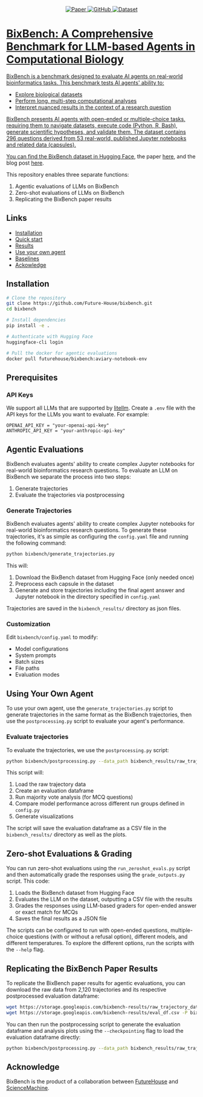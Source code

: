 <p align="center">
    <a href="https://arxiv.org/abs/">
    <img alt="Paper" src="https://img.shields.io/badge/arXiv-arXiv:2409.11363-b31b1b.svg">
    <a href = "https://github.com/Future-House/BixBench">
    <img alt="GitHub" src="https://img.shields.io/badge/GitHub-Repository-181717.svg">
    <a href="https://huggingface.co/datasets/futurehouse/BixBench">
    <img alt="Dataset" src="https://img.shields.io/badge/Hugging%20Face-Dataset-yellow.svg">
</p>

# BixBench: A Comprehensive Benchmark for LLM-based Agents in Computational Biology

BixBench is a benchmark designed to evaluate AI agents on real-world bioinformatics tasks.
This benchmark tests AI agents' ability to:

- Explore biological datasets
- Perform long, multi-step computational analyses
- Interpret nuanced results in the context of a research question

BixBench presents AI agents with open-ended or multiple-choice tasks, requiring them to navigate datasets, execute code (Python, R, Bash), generate scientific hypotheses, and validate them.
The dataset contains 296 questions derived from 53 real-world, published Jupyter notebooks and related data (capsules).

You can find the BixBench dataset in [Hugging Face](https://huggingface.co/datasets/futurehouse/BixBench), the paper [here](), and the blog post [here](https://futurehouse.org/blog/bixbench/).

This repository enables three separate functions:

1. Agentic evaluations of LLMs on BixBench
2. Zero-shot evaluations of LLMs on BixBench
3. Replicating the BixBench paper results

## Links

- [Installation](#installation)
- [Quick start](#quick-start)
- [Results](#latest-results)
- [Use your own agent](#use-your-own-agent)
- [Baselines](#baselines)
- [Ackowledge](#acknowledge)

## Installation

```bash
# Clone the repository
git clone https://github.com/Future-House/bixbench.git
cd bixbench

# Install dependencies
pip install -e .

# Authenticate with Hugging Face
huggingface-cli login

# Pull the docker for agentic evaluations
docker pull futurehouse/bixbench:aviary-notebook-env
```

## Prerequisites

### API Keys

We support all LLMs that are supported by [litellm](https://github.com/BerriAI/litellm). Create a `.env` file with the API keys for the LLMs you want to evaluate. For example:

```
OPENAI_API_KEY = "your-openai-api-key"
ANTHROPIC_API_KEY = "your-anthropic-api-key"
```

## Agentic Evaluations

BixBench evaluates agents' ability to create complex Jupyter notebooks for real-world bioinformatics research questions. To evaluate an LLM on BixBench we separate the process into two steps:

1. Generate trajectories
2. Evaluate the trajectories via postprocessing

### Generate Trajectories

BixBench evaluates agents' ability to create complex Jupyter notebooks for real-world bioinformatics research questions. To generate these trajectories, it's as simple as configuring the `config.yaml` file and running the following command:

```bash
python bixbench/generate_trajectories.py
```

This will:

1. Download the BixBench dataset from Hugging Face (only needed once)
2. Preprocess each capsule in the dataset
3. Generate and store trajectories including the final agent answer and Jupyter notebook in the directory specified in `config.yaml`

Trajectories are saved in the `bixbench_results/` directory as json files.

### Customization

Edit `bixbench/config.yaml` to modify:

- Model configurations
- System prompts
- Batch sizes
- File paths
- Evaluation modes

## Using Your Own Agent

To use your own agent, use the `generate_trajectories.py` script to generate trajectories in the same format as the BixBench trajectories, then use the `postprocessing.py` script to evaluate your agent's performance.

### Evaluate trajectories

To evaluate the trajectories, we use the `postprocessing.py` script:

```bash
python bixbench/postprocessing.py --data_path bixbench_results/raw_trajectory_data.csv
```

This script will:

1. Load the raw trajectory data
2. Create an evaluation dataframe
3. Run majority vote analysis (for MCQ questions)
4. Compare model performance across different run groups defined in `config.py`
5. Generate visualizations

The script will save the evaluation dataframe as a CSV file in the `bixbench_results/` directory as well as the plots.

## Zero-shot Evaluations & Grading

You can run zero-shot evaluations using the `run_zeroshot_evals.py` script and then automatically grade the responses using the `grade_outputs.py` script. This code:

1. Loads the BixBench dataset from Hugging Face
2. Evaluates the LLM on the dataset, outputting a CSV file with the results
3. Grades the responses using LLM-based graders for open-ended answer or exact match for MCQs
4. Saves the final results as a JSON file

The scripts can be configured to run with open-ended questions, multiple-choice questions (with or without a refusal option), different models, and different temperatures. To explore the different options, run the scripts with the `--help` flag.

## Replicating the BixBench Paper Results

To replicate the BixBench paper results for agentic evaluations, you can download the raw data from 2,120 trajectories and its respective postprocessed evaluation dataframe:

```bash
wget https://storage.googleapis.com/bixbench-results/raw_trajectory_data.csv -P bixbench_results/
wget https://storage.googleapis.com/bixbench-results/eval_df.csv -P bixbench_results/
```

You can then run the postprocessing script to generate the evaluation dataframe and analysis plots using the `--checkpointing` flag to load the evaluation dataframe directly:

```bash
python bixbench/postprocessing.py --data_path bixbench_results/raw_trajectory_data.csv --checkpointing
```

## Acknowledge

BixBench is the product of a collaboration between [FutureHouse](https://futurehouse.org) and [ScienceMachine](https://www.sciencemachine.ai/).

